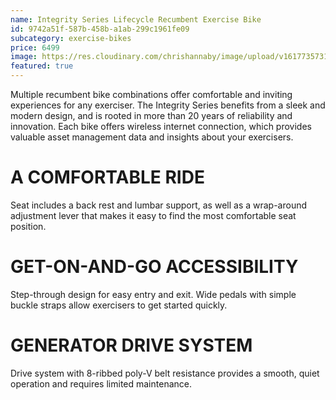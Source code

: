 ```yaml
---
name: Integrity Series Lifecycle Recumbent Exercise Bike
id: 9742a51f-587b-458b-a1ab-299c1961fe09
subcategory: exercise-bikes
price: 6499
image: https://res.cloudinary.com/chrishannaby/image/upload/v1617735731/lifefitness/integrity-recumbentbike-black-se3hd-standard_e0ew68.png
featured: true
---
```


Multiple recumbent bike combinations offer comfortable and inviting experiences for any exerciser. The Integrity Series benefits from a sleek and modern design, and is rooted in more than 20 years of reliability and innovation. Each bike offers wireless internet connection, which provides valuable asset management data and insights about your exercisers.

# A COMFORTABLE RIDE

Seat includes a back rest and lumbar support, as well as a wrap-around adjustment lever that makes it easy to find the most comfortable seat position.

# GET-ON-AND-GO ACCESSIBILITY

Step-through design for easy entry and exit. Wide pedals with simple buckle straps allow exercisers to get started quickly.

# GENERATOR DRIVE SYSTEM

Drive system with 8-ribbed poly-V belt resistance provides a smooth, quiet operation and requires limited maintenance.

